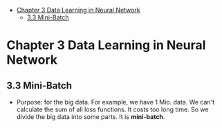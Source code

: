 

<!--
 * @Author       : Jingsheng Lyu
 * @Date         : 2020-07-02 21:55:22
 * @LastEditors  : Jingsheng Lyu
 * @LastEditTime : 2020-07-02 23:00:00
 * @FilePath     : /Deep_Learning/Chapter3/CH3_3/README.md
 * @Github       : https://github.com/jingshenglyu
 * @Web          : https://jingshenglyu.github.io/
 * @E-Mail       : jingshenglyu@gmail.com
--> 
<!-- TOC -->

- [Chapter 3 Data Learning in Neural Network](#chapter-3-data-learning-in-neural-network)
    - [3.3 Mini-Batch](#33-mini-batch)

<!-- /TOC -->
# Chapter 3 Data Learning in Neural Network

## 3.3 Mini-Batch
* Purpose: for the big data. For example, we have 1 Mio. data. We can't calculate the sum of all loss functions. It costs too long time. So we divide the big data into some parts. It is **mini-batch**.